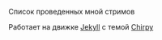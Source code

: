 Список проведенных мной стримов

Работает на движке [Jekyll](https://jekyllrb.com/) с темой [Chirpy](https://github.com/cotes2020/jekyll-theme-chirpy)
